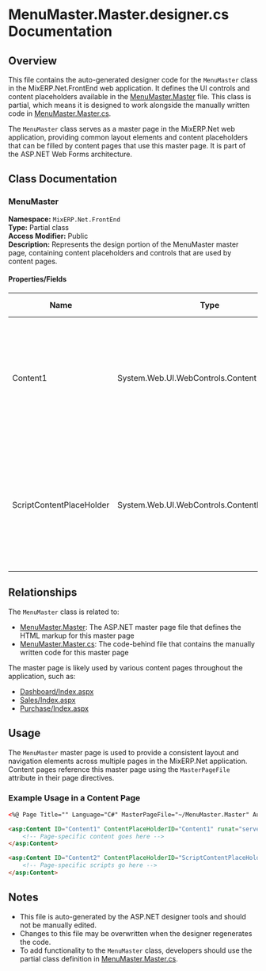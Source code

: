 # MenuMaster.Master.designer.cs Documentation

## Overview

This file contains the auto-generated designer code for the `MenuMaster` class in the MixERP.Net.FrontEnd web application. It defines the UI controls and content placeholders available in the [MenuMaster.Master](MenuMaster.Master.md) file. This class is partial, which means it is designed to work alongside the manually written code in [MenuMaster.Master.cs](MenuMaster.Master.cs.md).

The `MenuMaster` class serves as a master page in the MixERP.Net web application, providing common layout elements and content placeholders that can be filled by content pages that use this master page. It is part of the ASP.NET Web Forms architecture.

## Class Documentation

### MenuMaster

**Namespace:** `MixERP.Net.FrontEnd`  
**Type:** Partial class  
**Access Modifier:** Public  
**Description:** Represents the design portion of the MenuMaster master page, containing content placeholders and controls that are used by content pages.

#### Properties/Fields

| Name | Type | Access Modifier | Description |
|------|------|----------------|-------------|
| Content1 | System.Web.UI.WebControls.Content | Protected | A content control that allows content pages to insert content into a designated area of the master page. |
| ScriptContentPlaceHolder | System.Web.UI.WebControls.ContentPlaceHolder | Protected | A content placeholder control that allows content pages to insert script content into a designated area of the master page. |

## Relationships

The `MenuMaster` class is related to:

- [MenuMaster.Master](MenuMaster.Master.md): The ASP.NET master page file that defines the HTML markup for this master page
- [MenuMaster.Master.cs](MenuMaster.Master.cs.md): The code-behind file that contains the manually written code for this master page

The master page is likely used by various content pages throughout the application, such as:

- [Dashboard/Index.aspx](Dashboard/Index.aspx.md)
- [Sales/Index.aspx](Sales/Index.aspx.md)
- [Purchase/Index.aspx](Purchase/Index.aspx.md)

## Usage

The `MenuMaster` master page is used to provide a consistent layout and navigation elements across multiple pages in the MixERP.Net application. Content pages reference this master page using the `MasterPageFile` attribute in their page directives.

### Example Usage in a Content Page

```aspx
<%@ Page Title="" Language="C#" MasterPageFile="~/MenuMaster.Master" AutoEventWireup="true" CodeBehind="Index.aspx.cs" Inherits="MixERP.Net.FrontEnd.Dashboard.Index" %>

<asp:Content ID="Content1" ContentPlaceHolderID="Content1" runat="server">
    <!-- Page-specific content goes here -->
</asp:Content>

<asp:Content ID="Content2" ContentPlaceHolderID="ScriptContentPlaceHolder" runat="server">
    <!-- Page-specific scripts go here -->
</asp:Content>
```

## Notes

- This file is auto-generated by the ASP.NET designer tools and should not be manually edited.
- Changes to this file may be overwritten when the designer regenerates the code.
- To add functionality to the `MenuMaster` class, developers should use the partial class definition in [MenuMaster.Master.cs](MenuMaster.Master.cs.md).